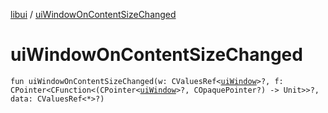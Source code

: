 [libui](README.md) / [uiWindowOnContentSizeChanged](ui-window-on-content-size-changed.md)

# uiWindowOnContentSizeChanged

`fun uiWindowOnContentSizeChanged(w: CValuesRef<`[`uiWindow`](ui-window.md)`>?, f: CPointer<CFunction<(CPointer<`[`uiWindow`](ui-window.md)`>?, COpaquePointer?) -> Unit>>?, data: CValuesRef<*>?)`